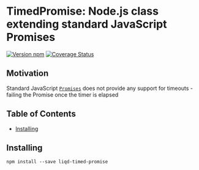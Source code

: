 # TimedPromise: Node.js class extending standard JavaScript Promises

[![Version npm](https://img.shields.io/npm/v/ws.svg)](https://www.npmjs.com/package/ws)
[![Coverage Status](https://coveralls.io/repos/github/radixxko/liqd-timed-promise/badge.svg?branch=master)](https://coveralls.io/github/radixxko/liqd-timed-promise?branch=master)

## Motivation

Standard JavaScript [`Promises`](https://developer.mozilla.org/en-US/docs/Web/JavaScript/Reference/Global_Objects/Promise) does not provide any support for timeouts - failing the Promise once the timer is elapsed

## Table of Contents

* [Installing](#installing)

## Installing

```
npm install --save liqd-timed-promise
```
